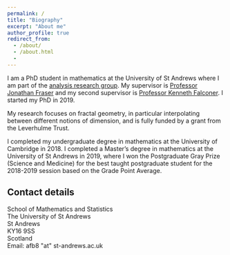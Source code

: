 ```yaml
---
permalink: /
title: "Biography"
excerpt: "About me"
author_profile: true
redirect_from:
  - /about/
  - /about.html
  -
---
```


I am a PhD student in mathematics at the University of St Andrews where I am part of the [analysis research group](http://www.mcs.st-andrews.ac.uk/pg/pure/Analysis/). My supervisor is [Professor Jonathan Fraser](http://www.mcs.st-andrews.ac.uk/~jmf32/) and my second supervisor is [Professor Kenneth Falconer](http://www.mcs.st-and.ac.uk/~kenneth/). I started my PhD in 2019. 

My research focuses on fractal geometry, in particular interpolating between different notions of dimension, and is fully funded by a grant from the Leverhulme Trust. 

I completed my undergraduate degree in mathematics at the University of Cambridge in 2018. I completed a Master’s degree in mathematics at the University of St Andrews in 2019, where I won the Postgraduate Gray Prize (Science and Medicine) for the best taught postgraduate student for the 2018-2019 session based on the Grade Point Average. 

## Contact details

School of Mathematics and Statistics  
The University of St Andrews  
St Andrews  
KY16 9SS  
Scotland  
Email: afb8 "at" st-andrews.ac.uk
